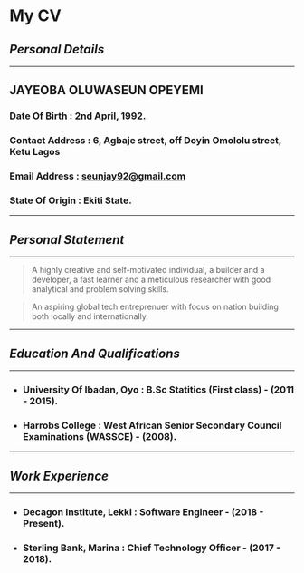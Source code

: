 #  **My CV**

## _Personal Details_
___
## **JAYEOBA OLUWASEUN OPEYEMI**

### **Date Of Birth :**  2nd April, 1992.

### **Contact Address :** 6, Agbaje street, off Doyin Omololu street, Ketu Lagos

### **Email Address :**  seunjay92@gmail.com

### **State Of Origin :**  Ekiti State.
___

## _Personal Statement_

***
> A highly creative and self-motivated individual, a builder and a developer, a fast learner and a meticulous researcher with good analytical and problem solving skills.

> An aspiring global tech entreprenuer with focus on nation building both locally and internationally.

---

## _Education And Qualifications_

---
* ### **University Of Ibadan, Oyo :**  B.Sc Statitics (First class) - (2011 - 2015).

- ### **Harrobs College :**  West African Senior Secondary Council Examinations (WASSCE) - (2008).
___

## _Work Experience_
***
* ### **Decagon Institute, Lekki :**  Software Engineer - (2018 - Present).

- ### **Sterling Bank, Marina :**  Chief Technology Officer - (2017 - 2018).



